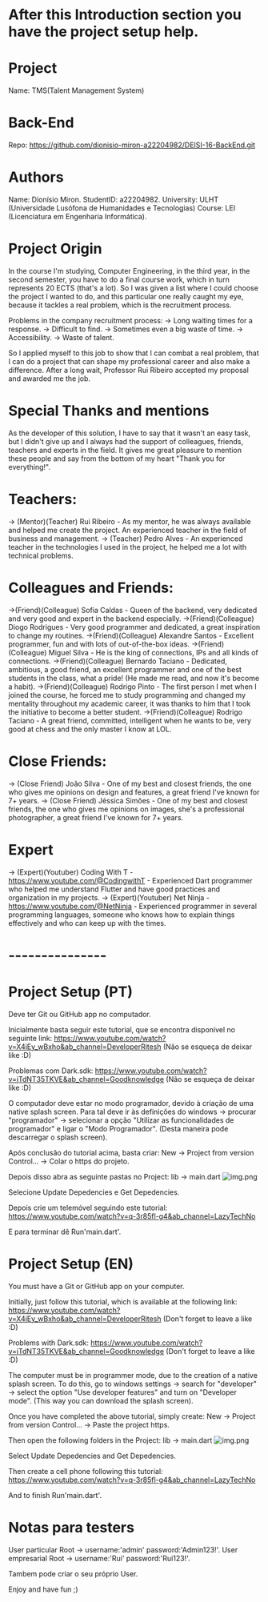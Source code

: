 # After this Introduction section you have the project setup help.

# Project
Name: TMS(Talent Management System)

# Back-End
Repo: https://github.com/dionisio-miron-a22204982/DEISI-16-BackEnd.git

# Authors
Name: Dionísio Miron. 
StudentID: a22204982.
University: ULHT (Universidade Lusófona de Humanidades e Tecnologias)
Course: LEI (Licenciatura em Engenharia Informática).

# Project Origin
In the course I'm studying, Computer Engineering, in the third year, in the second semester, you have to do a final course work, which in turn represents 20 ECTS (that's a lot).
So I was given a list where I could choose the project I wanted to do, and this particular one really caught my eye, because it tackles a real problem, which is the recruitment process.

Problems in the company recruitment process:
-> Long waiting times for a response.
-> Difficult to find.
-> Sometimes even a big waste of time.
-> Accessibility.
-> Waste of talent.

So I applied myself to this job to show that I can combat a real problem, that I can do a project that can shape my professional career and also make a difference.
After a long wait, Professor Rui Ribeiro accepted my proposal and awarded me the job.

# Special Thanks and mentions
As the developer of this solution, I have to say that it wasn't an easy task, but I didn't give up and 
I always had the support of colleagues, friends, teachers and experts in the field.
It gives me great pleasure to mention these people and say from the bottom of my heart "Thank you for everything!".

# Teachers:
->  (Mentor)(Teacher) Rui Ribeiro - As my mentor, he was always available and helped me create the project. An experienced teacher in the field of business and management.
->          (Teacher) Pedro Alves - An experienced teacher in the technologies I used in the project, he helped me a lot with technical problems.

# Colleagues and Friends:
->(Friend)(Colleague) Sofia Caldas - Queen of the backend, very dedicated and very good and expert in the backend especially.
->(Friend)(Colleague) Diogo Rodrigues - Very good programmer and dedicated, a great inspiration to change my routines.
->(Friend)(Colleague) Alexandre Santos - Excellent programmer, fun and with lots of out-of-the-box ideas.
->(Friend)(Colleague) Miguel Silva - He is the king of connections, IPs and all kinds of connections.
->(Friend)(Colleague) Bernardo Taciano - Dedicated, ambitious, a good friend, an excellent programmer and one of the best students in the class, what a pride! (He made me read, and now it's become a habit).
->(Friend)(Colleague) Rodrigo Pinto - The first person I met when I joined the course, he forced me to study programming and changed my mentality throughout my academic career, 
it was thanks to him that I took the initiative to become a better student.
->(Friend)(Colleague) Rodrigo Taciano - A great friend, committed, intelligent when he wants to be, very good at chess and the only master I know at LOL.

# Close Friends:
-> (Close Friend) João Silva - One of my best and closest friends, the one who gives me opinions on design and features, a great friend I've known for 7+ years.
-> (Close Friend) Jéssica Simões - One of my best and closest friends, the one who gives me opinions on images, she's a professional photographer, a great friend I've known for 7+ years.

# Expert 
-> (Expert)(Youtuber) Coding With T - https://www.youtube.com/@CodingwithT - Experienced Dart programmer who helped me understand Flutter and have good practices and organization in my projects.
-> (Expert)(Youtuber) Net Ninja - https://www.youtube.com/@NetNinja - Experienced programmer in several programming languages, someone who knows how to explain things effectively and who can keep up with the times.


# ---------------
# Project Setup (PT)
Deve ter Git ou GitHub app no computador.

Inicialmente basta seguir este tutorial, que se encontra disponível no seguinte link:
https://www.youtube.com/watch?v=X4iEy_wBxho&ab_channel=DeveloperRitesh
(Não se esqueça de deixar like :D)

Problemas com Dark.sdk:
https://www.youtube.com/watch?v=jTdNT35TKVE&ab_channel=Goodknowledge
(Não se esqueça de deixar like :D)

O computador deve estar no modo programador, devido à criação de uma native splash screen.
Para tal deve ir às definições do windows -> procurar "programador" -> selecionar a opção "Utilizar as funcionalidades de programador" e ligar o "Modo Programador".
(Desta maneira pode descarregar o splash screen).


Após conclusão do tutorial acima, basta criar: New -> Project from version Control... -> Colar o https do projeto.

Depois disso abra as seguinte pastas no Project:
lib -> main.dart
![img.png](img.png)

Selecione Update Depedencies e Get Depedencies.

Depois crie um telemóvel seguindo este tutorial:
https://www.youtube.com/watch?v=q-3r85fl-g4&ab_channel=LazyTechNo

E para terminar dê Run'main.dart'.


# Project Setup (EN)
You must have a Git or GitHub app on your computer.

Initially, just follow this tutorial, which is available at the following link:
https://www.youtube.com/watch?v=X4iEy_wBxho&ab_channel=DeveloperRitesh
(Don't forget to leave a like :D)

Problems with Dark.sdk:
https://www.youtube.com/watch?v=jTdNT35TKVE&ab_channel=Goodknowledge
(Don't forget to leave a like :D)

The computer must be in programmer mode, due to the creation of a native splash screen.
To do this, go to windows settings -> search for "developer" -> select the option "Use developer features" and turn on "Developer mode".
(This way you can download the splash screen).


Once you have completed the above tutorial, simply create: New -> Project from version Control... -> Paste the project https.

Then open the following folders in the Project:
lib -> main.dart
![img.png](img.png)

Select Update Depedencies and Get Depedencies.

Then create a cell phone following this tutorial:
https://www.youtube.com/watch?v=q-3r85fl-g4&ab_channel=LazyTechNo

And to finish Run'main.dart'.


# Notas para testers
User particular Root -> username:'admin' password:'Admin123!'.
User empresarial Root -> username:'Rui' password:'Rui123!'.

Tambem pode criar o seu próprio User.

Enjoy and have fun ;)


